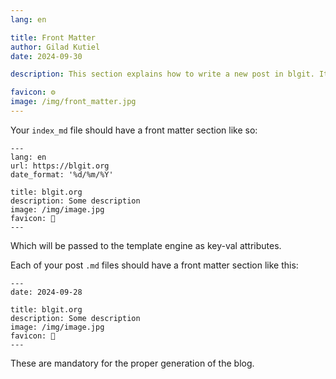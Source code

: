 ```yaml
---
lang: en 

title: Front Matter
author: Gilad Kutiel
date: 2024-09-30

description: This section explains how to write a new post in blgit. It provides step-by-step instructions on creating and formatting content for your blog.

favicon: ⚙️
image: /img/front_matter.jpg
---
```


Your `index_md` file should have a front matter section like so:

```
---
lang: en
url: https://blgit.org
date_format: '%d/%m/%Y'

title: blgit.org
description: Some description
image: /img/image.jpg
favicon: 🔨
---
```

Which will be passed to the template engine as key-val attributes.

Each of your post `.md` files should have a front matter section like this:

```
---
date: 2024-09-28

title: blgit.org
description: Some description
image: /img/image.jpg
favicon: 🔨
---
```

These are mandatory for the proper generation of the blog.